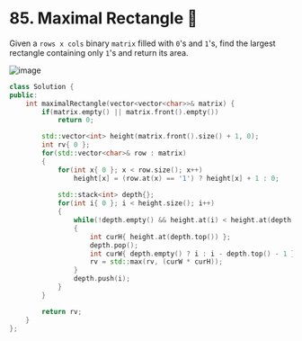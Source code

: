 # 85. Maximal Rectangle 🔴

Given a `rows x cols` binary `matrix` filled with `0`'s and `1`'s, find the largest rectangle containing only `1`'s and return its area.

![image](https://assets.leetcode.com/uploads/2020/09/14/maximal.jpg)

```cpp
class Solution {
public:
    int maximalRectangle(vector<vector<char>>& matrix) {
        if(matrix.empty() || matrix.front().empty())
            return 0;

        std::vector<int> height(matrix.front().size() + 1, 0);
        int rv{ 0 };
        for(std::vector<char>& row : matrix)
        {
            for(int x{ 0 }; x < row.size(); x++)
                height[x] = (row.at(x) == '1') ? height[x] + 1 : 0;
            
            std::stack<int> depth{};
            for(int i{ 0 }; i < height.size(); i++)
            {
                while(!depth.empty() && height.at(i) < height.at(depth.top()))
                {
                    int curH{ height.at(depth.top()) };
                    depth.pop();
                    int curW{ depth.empty() ? i : i - depth.top() - 1 };
                    rv = std::max(rv, (curW * curH));
                }
                depth.push(i);
            }
        }

        return rv;
    }
};

```